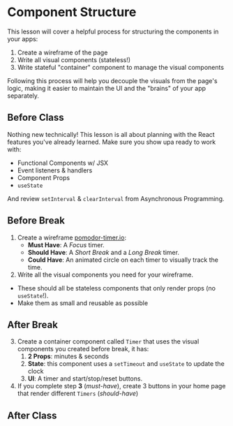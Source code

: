 # Component Structure

This lesson will cover a helpful process for structuring the components in your apps:

1. Create a wireframe of the page
2. Write all visual components (stateless!)
3. Write stateful "container" component to manage the visual components

Following this process will help you decouple the visuals from the page's logic, making it easier to maintain the UI and the "brains" of your app separately.

## Before Class

Nothing new technically! This lesson is all about planning with the React features you've already learned. Make sure you show upa ready to work with:

- Functional Components w/ JSX
- Event listeners & handlers
- Component Props
- `useState`

And review `setInterval` & `clearInterval` from Asynchronous Programming.

## Before Break

1. Create a wireframe [pomodor-timer.io](https://pomodoro-timer.io/):
   - **Must Have**: A _Focus_ timer.
   - **Should Have**: A _Short Break_ and a _Long Break_ timer.
   - **Could Have**: An animated circle on each timer to visually track the time.
2. Write all the visual components you need for your wireframe.

- These should all be stateless components that only render props (no `useState`!).
- Make them as small and reusable as possible

## After Break

3. Create a container component called `Timer` that uses the visual components you created before break, it has:
   1. **2 Props**: minutes & seconds
   2. **State**: this component uses a `setTimeout` and `useState` to update the clock
   3. **UI**: A timer and start/stop/reset buttons.
4. If you complete step **3** (_must-have_), create 3 buttons in your home page that render different `Timers` (_should-have_)

## After Class
